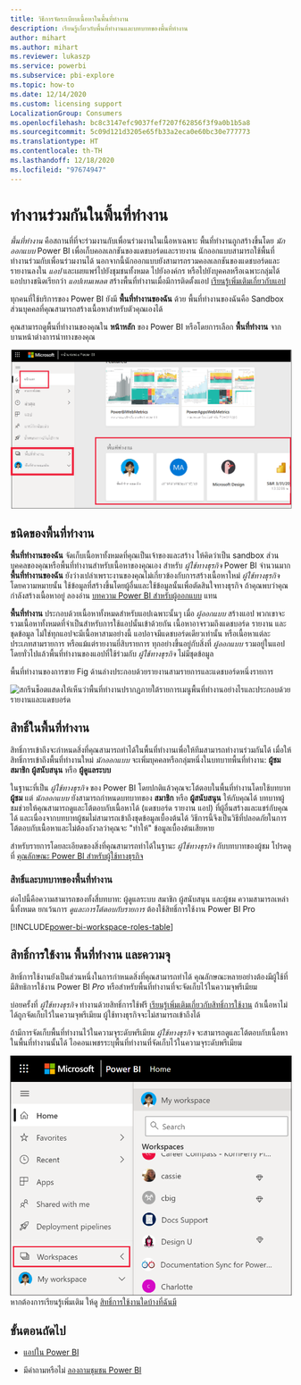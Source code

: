 ```yaml
---
title: วิธีการจัดระเบียบเนื้อหาในพื้นที่ทำงาน
description: เรียนรู้เกี่ยวกับพื้นที่ทำงานและบทบาทของพื้นที่ทำงาน
author: mihart
ms.author: mihart
ms.reviewer: lukaszp
ms.service: powerbi
ms.subservice: pbi-explore
ms.topic: how-to
ms.date: 12/14/2020
ms.custom: licensing support
LocalizationGroup: Consumers
ms.openlocfilehash: bc8c3147efc9037fef7207f62856f3f9a0b1b5a8
ms.sourcegitcommit: 5c09d121d3205e65fb33a2eca0e60bc30e777773
ms.translationtype: HT
ms.contentlocale: th-TH
ms.lasthandoff: 12/18/2020
ms.locfileid: "97674947"
---
```

# <a name="collaborate-in-workspaces"></a>ทำงานร่วมกันในพื้นที่ทำงาน

 *พื้นที่ทำงาน* คือสถานที่ที่จะร่วมงานกับเพื่อนร่วมงานในเนื้อหาเฉพาะ พื้นที่ทำงานถูกสร้างขึ้นโดย *นักออกแบบ* Power BI เพื่อเก็บคอลเลกชันของแดชบอร์ดและรายงาน นักออกแบบสามารถใช้พื้นที่ทำงานร่วมกับเพื่อนร่วมงานได้ นอกจากนี้นักออกแบบยังสามารถรวมคอลเลกชันของแดชบอร์ดและรายงานลงใน *แอป* และเผยแพร่ไปยังชุมชนทั้งหมด ไปยังองค์กร หรือไปยังบุคคลหรือเฉพาะกลุ่มได้ แอปบางชนิดเรียกว่า *แอปเทมเพลต* สร้างพื้นที่ทำงานเมื่อมีการติดตั้งแอป [เรียนรู้เพิ่มเติมเกี่ยวกับแอป](end-user-apps.md) 

 ทุกคนที่ใช้บริการของ Power BI ยังมี **พื้นที่ทำงานของฉัน** ด้วย  พื้นที่ทำงานของฉันคือ Sandbox ส่วนบุคคลที่คุณสามารถสร้างเนื้อหาสำหรับตัวคุณเองได้

 คุณสามารถดูพื้นที่ทำงานของคุณใน **หน้าหลัก** ของ Power BI หรือโดยการเลือก **พื้นที่ทำงาน** จากบานหน้าต่างการนำทางของคุณ

 ![สกรีนช็อตแสดงบานหน้าต่างการนำทางที่แสดงพื้นที่ทำงานสองชนิด](media/end-user-workspaces/power-bi-home-workspace.png)

## <a name="types-of-workspaces"></a>ชนิดของพื้นที่ทำงาน
**พื้นที่ทำงานของฉัน** จัดเก็บเนื้อหาทั้งหมดที่คุณเป็นเจ้าของและสร้าง ให้คิดว่าเป็น sandbox ส่วนบุคคลของคุณหรือพื้นที่ทำงานสำหรับเนื้อหาของคุณเอง สำหรับ *ผู้ใช้ทางธุรกิจ* Power BI จำนวนมาก **พื้นที่ทำงานของฉัน** ยังว่างเปล่าเพราะงานของคุณไม่เกี่ยวข้องกับการสร้างเนื้อหาใหม่ *ผู้ใช้ทางธุรกิจ* โดยความหมายนั้น ใช้ข้อมูลที่สร้างขึ้นโดยผู้อื่นและใช้ข้อมูลนั้นเพื่อตัดสินใจทางธุรกิจ ถ้าคุณพบว่าคุณกำลังสร้างเนื้อหาอยู่ ลองอ่าน [บทความ Power BI สำหรับผู้ออกแบบ](../create-reports/index.yml) แทน

**พื้นที่ทำงาน** ประกอบด้วยเนื้อหาทั้งหมดสำหรับแอปเฉพาะนั้นๆ เมื่อ *ผู้ออกแบบ* สร้างแอป พวกเขาจะรวมเนื้อหาทั้งหมดที่จำเป็นสำหรับการใช้แอปนั้นเข้าด้วยกัน เนื้อหาอาจรวมถึงแดชบอร์ด รายงาน และชุดข้อมูล ไม่ใช่ทุกแอปจะมีเนื้อหาสามอย่างนี้ แอปอาจมีแดชบอร์ดเดียวเท่านั้น หรือเนื้อหาแต่ละประเภทสามรายการ หรือแม้แต่รายงานยี่สิบรายการ ทุกอย่างขึ้นอยู่กับสิ่งที่ *ผู้ออกแบบ* รวมอยู่ในแอป โดยทั่วไปแล้วพื้นที่ทำงานของแอปที่ใช้ร่วมกับ *ผู้ใช้ทางธุรกิจ*  ไม่มีชุดข้อมูล

พื้นที่ทำงานของการขาย Fig ด้านล่างประกอบด้วยรายงานสามรายการและแดชบอร์ดหนึ่งรายการ 

![สกรีนช็อตแสดงให้เห็นว่าพื้นที่ทำงานปรากฏภายใต้รายการเมนูพื้นที่ทำงานอย่างไรและประกอบด้วยรายงานและแดชบอร์ด](media/end-user-workspaces/power-bi-app-workspace.png)

## <a name="permissions-in-the-workspaces"></a>สิทธิ์ในพื้นที่ทำงาน

สิทธิ์การเข้าถึงจะกำหนดสิ่งที่คุณสามารถทำได้ในพื้นที่ทำงานเพื่อให้ทีมสามารถทำงานร่วมกันได้  เมื่อให้สิทธิ์การเข้าถึงพื้นที่ทำงานใหม่ *นักออกแบบ* จะเพิ่มบุคคลหรือกลุ่มหนึ่งในบทบาทพื้นที่ทำงาน: **ผู้ชม** **สมาชิก** **ผู้สนับสนุน** หรือ **ผู้ดูแลระบบ** 


ในฐานะที่เป็น *ผู้ใช้ทางธุรกิจ* ของ Power BI โดยปกติแล้วคุณจะโต้ตอบในพื้นที่ทำงานโดยใช้บทบาท **ผู้ชม** แต่ *นักออกแบบ* ยังสามารถกำหนดบทบาทของ **สมาชิก** หรือ **ผู้สนับสนุน** ให้กับคุณได้ บทบาทผู้ชมช่วยให้คุณสามารถดูและโต้ตอบกับเนื้อหาได้ (แดชบอร์ด รายงาน แอป) ที่ผู้อื่นสร้างและแชร์กับคุณได้ และเนื่องจากบทบาทผู้ชมไม่สามารถเข้าถึงชุดข้อมูลเบื้องต้นได้ วิธีการนี้จึงเป็นวิธีที่ปลอดภัยในการโต้ตอบกับเนื้อหาและไม่ต้องกังวลว่าคุณจะ "ทำให้" ข้อมูลเบื้องต้นเสียหาย


สำหรับรายการโดยละเอียดของสิ่งที่คุณสามารถทำได้ในฐานะ *ผู้ใช้ทางธุรกิจ* กับบทบาทของผู้ชม โปรดดูที่ [คุณลักษณะ Power BI สำหรับผู้ใช้ทางธุรกิจ](end-user-features.md)


### <a name="workspace-permissions-and-roles"></a>สิทธิ์และบทบาทของพื้นที่ทำงาน

ต่อไปนี้คือความสามารถของทั้งสี่บทบาท: ผู้ดูแลระบบ สมาชิก ผู้สนับสนุน และผู้ชม ความสามารถเหล่านี้ทั้งหมด ยกเว้นการ *ดูและการโต้ตอบกับรายการ* ต้องใช้สิทธิ์การใช้งาน Power BI Pro

[!INCLUDE[power-bi-workspace-roles-table](../includes/power-bi-workspace-roles-table.md)]

## <a name="licensing-workspaces-and-capacity"></a>สิทธิ์การใช้งาน พื้นที่ทำงาน และความจุ
สิทธิ์การใช้งานยังเป็นส่วนหนึ่งในการกำหนดสิ่งที่คุณสามารถทำได้ คุณลักษณะหลายอย่างต้องมีผู้ใช้ที่มีสิทธิการใช้งาน Power BI *Pro* หรือสำหรับพื้นที่ทำงานที่จะจัดเก็บไว้ในความจุพรีเมียม 

บ่อยครั้งที่ *ผู้ใช้ทางธุรกิจ* ทำงานด้วยสิทธิ์การใช้ฟรี [เรียนรู้เพิ่มเติมเกี่ยวกับสิทธิ์การใช้งาน](end-user-license.md) ถ้าเนื้อหาไม่ได้ถูกจัดเก็บไว้ในความจุพรีเมียม ผู้ใช้ทางธุรกิจจะไม่สามารถเข้าถึงได้

ถ้ามีการจัดเก็บพื้นที่ทำงานไว้ในความจุระดับพรีเมียม *ผู้ใช้ทางธุรกิจ* จะสามารถดูและโต้ตอบกับเนื้อหาในพื้นที่ทำงานนั้นได้ ไอคอนเพชรระบุพื้นที่ทำงานที่จัดเก็บไว้ในความจุระดับพรีเมียม

![พื้นที่ทำงานที่เลือก](media/end-user-workspaces/power-bi-diamonds.png) หากต้องการเรียนรู้เพิ่มเติม ให้ดู [สิทธิ์การใช้งานใดบ้างที่ฉันมี](end-user-license.md)



## <a name="next-steps"></a>ขั้นตอนถัดไป
* [แอปใน Power BI](end-user-apps.md)    

* มีคำถามหรือไม่ [ลองถามชุมชน Power BI](https://community.powerbi.com/)

